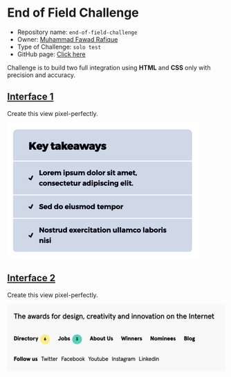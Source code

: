 # End of Field Challenge

- Repository name: `end-of-field-challenge`
- Owner: [Muhammad Fawad Rafique](https://github.com/fawadrafique)
- Type of Challenge: `solo test`
- GitHub page: [Click here](https://fawadrafique.github.io/end-of-field-challenge/)

Challenge is to build two full integration using **HTML** and **CSS** only with precision and accuracy.

## [Interface 1](https://fawadrafique.github.io/end-of-field-challenge/simple1.html)

Create this view pixel-perfectly.

![Interface 1](img/interface.10.png)

## [Interface 2](https://fawadrafique.github.io/end-of-field-challenge/simple1.html)

Create this view pixel-perfectly.

![Interface 2](img/interface.13.png)
